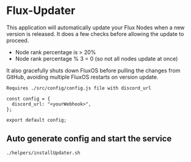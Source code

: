 # Flux-Updater

This application will automatically update your Flux Nodes when a new version is released. It does a few checks before allowing the update to proceed.

- Node rank percentage is > 20% 
- Node rank percentage % 3 = 0 (so not all nodes update at once)

It also gracefully shuts down FluxOS before pulling the changes from GitHub, avoiding multiple FluxOS restarts on version update.

```Requires ./src/config/config.js file with discord_url```
```
const config = {
  discord_url: "<yourWebhook>",
};

export default config;
```
## Auto generate config and start the service
```./helpers/installUpdater.sh```
